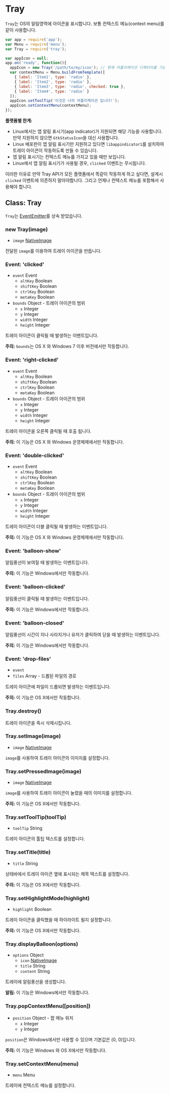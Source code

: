 ﻿# Tray

`Tray`는 OS의 알림영역에 아이콘을 표시합니다. 보통 컨텍스트 메뉴(context menu)를 같이 사용합니다.

```javascript
var app = require('app');
var Menu = require('menu');
var Tray = require('tray');

var appIcon = null;
app.on('ready', function(){
  appIcon = new Tray('/path/to/my/icon'); // 현재 어플리케이션 디렉터리를 기준으로 하려면 `__dirname + '/images/tray.png'` 형식으로 입력해야합니다.
  var contextMenu = Menu.buildFromTemplate([
    { label: 'Item1', type: 'radio' },
    { label: 'Item2', type: 'radio' },
    { label: 'Item3', type: 'radio', checked: true },
    { label: 'Item4', type: 'radio' }
  ]);
  appIcon.setToolTip('이것은 나의 어플리케이션 입니다!');
  appIcon.setContextMenu(contextMenu);
});

```

__플랫폼별 한계:__

* Linux에서는 앱 알림 표시기(app indicator)가 지원되면 해당 기능을 사용합니다. 만약 지원하지 않으면 `GtkStatusIcon`을 대신 사용합니다.
* Linux 배포판이 앱 알림 표시기만 지원하고 있다면 `libappindicator1`를 설치하여 트레이 아이콘이 작동하도록 만들 수 있습니다.
* 앱 알림 표시기는 컨텍스트 메뉴를 가지고 있을 때만 보입니다.
* Linux에서 앱 알림 표시기가 사용될 경우, `clicked` 이벤트는 무시됩니다.

이러한 이유로 만약 Tray API가 모든 플랫폼에서 똑같이 작동하게 하고 싶다면, 설계시 `clicked` 이벤트에 의존하지 말아야합니다.
그리고 언제나 컨텍스트 메뉴를 포함해서 사용해야 합니다.

## Class: Tray

`Tray`는 [EventEmitter][event-emitter]를 상속 받았습니다.

### new Tray(image)

* `image` [NativeImage](native-image.md)

전달된 `image`를 이용하여 트레이 아이콘을 만듭니다.

### Event: 'clicked'

* `event` Event
  * `altKey` Boolean
  * `shiftKey` Boolean
  * `ctrlKey` Boolean
  * `metaKey` Boolean
* `bounds` Object - 트레이 아이콘의 범위
  * `x` Integer
  * `y` Integer
  * `width` Integer
  * `height` Integer

트레이 아이콘이 클릭될 때 발생하는 이벤트입니다.

__주의:__ `bounds`는 OS X 와 Windows 7 이후 버전에서만 작동합니다.

### Event: 'right-clicked'

* `event` Event
  * `altKey` Boolean
  * `shiftKey` Boolean
  * `ctrlKey` Boolean
  * `metaKey` Boolean
* `bounds` Object - 트레이 아이콘의 범위
  * `x` Integer
  * `y` Integer
  * `width` Integer
  * `height` Integer

트레이 아이콘을 오른쪽 클릭될 때 호출 됩니다.

__주의:__ 이 기능은 OS X 와 Windows 운영체제에서만 작동합니다.

### Event: 'double-clicked'

* `event` Event
  * `altKey` Boolean
  * `shiftKey` Boolean
  * `ctrlKey` Boolean
  * `metaKey` Boolean
* `bounds` Object - 트레이 아이콘의 범위
  * `x` Integer
  * `y` Integer
  * `width` Integer
  * `height` Integer

트레이 아이콘이 더블 클릭될 때 발생하는 이벤트입니다.

__주의:__ 이 기능은 OS X 와 Windows 운영체제에서만 작동합니다.

### Event: 'balloon-show'

알림풍선이 보여질 때 발생하는 이벤트입니다.

__주의:__ 이 기능은 Windows에서만 작동합니다.

### Event: 'balloon-clicked'

알림풍선이 클릭될 때 발생하는 이벤트입니다.

__주의:__ 이 기능은 Windows에서만 작동합니다.

### Event: 'balloon-closed'

알림풍선이 시간이 지나 사라지거나 유저가 클릭하여 닫을 때 발생하는 이벤트입니다.

__주의:__ 이 기능은 Windows에서만 작동합니다.

### Event: 'drop-files'

* `event`
* `files` Array - 드롭된 파일의 경로

트레이 아이콘에 파일이 드롭되면 발생하는 이벤트입니다.

__주의:__ 이 기능은 OS X에서만 작동합니다.

### Tray.destroy()

트레이 아이콘을 즉시 삭제시킵니다.

### Tray.setImage(image)

* `image` [NativeImage](native-image.md)

`image`를 사용하여 트레이 아이콘의 이미지를 설정합니다.

### Tray.setPressedImage(image)

* `image` [NativeImage](native-image.md)

`image`를 사용하여 트레이 아이콘이 눌렸을 때의 이미지를 설정합니다.

__주의:__ 이 기능은 OS X에서만 작동합니다.

### Tray.setToolTip(toolTip)

* `toolTip` String

트레이 아이콘의 툴팁 텍스트를 설정합니다.

### Tray.setTitle(title)

* `title` String

상태바에서 트레이 아이콘 옆에 표시되는 제목 텍스트를 설정합니다.

__주의:__ 이 기능은 OS X에서만 작동합니다.

### Tray.setHighlightMode(highlight)

* `highlight` Boolean

트레이 아이콘을 클릭했을 때 하이라이트 될지 설정합니다.

__주의:__ 이 기능은 OS X에서만 작동합니다.

### Tray.displayBalloon(options)

* `options` Object
  * `icon` [NativeImage](native-image.md)
  * `title` String
  * `content` String

트레이에 알림풍선을 생성합니다.

__알림:__ 이 기능은 Windows에서만 작동합니다.

### Tray.popContextMenu([position])

* `position` Object - 팝 메뉴 위치
  * `x` Integer
  * `y` Integer

`position`은 Windows에서만 사용할 수 있으며 기본값은 (0, 0)입니다.

__주의:__ 이 기능은 Windows 와 OS X에서만 작동합니다.

### Tray.setContextMenu(menu)

* `menu` Menu

트레이에 컨텍스트 메뉴를 설정합니다.

[event-emitter]: http://nodejs.org/api/events.html#events_class_events_eventemitter
